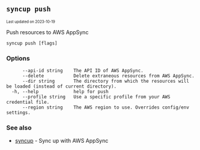 ## `syncup push`

<sub><sup>Last updated on 2023-10-19</sup></sub>

Push resources to AWS AppSync

```shell
syncup push [flags]
```

### Options

```shell
      --api-id string    The API ID of AWS AppSync.
      --delete           Delete extraneous resources from AWS AppSync.
      --dir string       The directory from which the resources will be loaded (instead of current directory).
  -h, --help             help for push
      --profile string   Use a specific profile from your AWS credential file.
      --region string    The AWS region to use. Overrides config/env settings.
```

### See also

- [syncup](syncup.md) - Sync up with AWS AppSync
